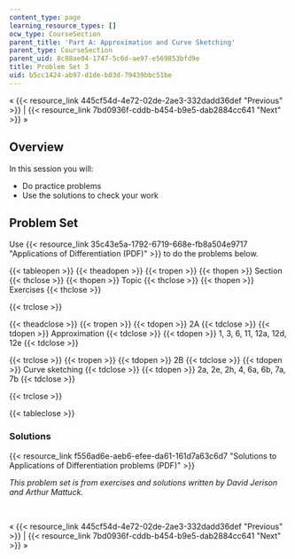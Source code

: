 ```yaml
---
content_type: page
learning_resource_types: []
ocw_type: CourseSection
parent_title: 'Part A: Approximation and Curve Sketching'
parent_type: CourseSection
parent_uid: 8c88ae04-1747-5c6d-ae97-e569853bfd9e
title: Problem Set 3
uid: b5cc1424-ab97-d1de-b03d-79439bbc51be
---
```


« {{< resource_link 445cf54d-4e72-02de-2ae3-332dadd36def "Previous" >}} | {{< resource_link 7bd0936f-cddb-b454-b9e5-dab2884cc641 "Next" >}} »

Overview
--------

In this session you will:

*   Do practice problems
*   Use the solutions to check your work

Problem Set
-----------

Use {{< resource_link 35c43e5a-1792-6719-668e-fb8a504e9717 "Applications of Differentiation (PDF)" >}} to do the problems below.

{{< tableopen >}}
{{< theadopen >}}
{{< tropen >}}
{{< thopen >}}
Section
{{< thclose >}}
{{< thopen >}}
Topic
{{< thclose >}}
{{< thopen >}}
Exercises
{{< thclose >}}

{{< trclose >}}

{{< theadclose >}}
{{< tropen >}}
{{< tdopen >}}
2A
{{< tdclose >}}
{{< tdopen >}}
Approximation
{{< tdclose >}}
{{< tdopen >}}
1, 3, 6, 11, 12a, 12d, 12e
{{< tdclose >}}

{{< trclose >}}
{{< tropen >}}
{{< tdopen >}}
2B
{{< tdclose >}}
{{< tdopen >}}
Curve sketching
{{< tdclose >}}
{{< tdopen >}}
2a, 2e, 2h, 4, 6a, 6b, 7a, 7b
{{< tdclose >}}

{{< trclose >}}

{{< tableclose >}}

### Solutions

{{< resource_link f556ad6e-aeb6-efee-da61-161d7a63c6d7 "Solutions to Applications of Differentiation problems (PDF)" >}}

_This problem set is from exercises and solutions written by David Jerison and Arthur Mattuck._

  
 

« {{< resource_link 445cf54d-4e72-02de-2ae3-332dadd36def "Previous" >}} | {{< resource_link 7bd0936f-cddb-b454-b9e5-dab2884cc641 "Next" >}} »